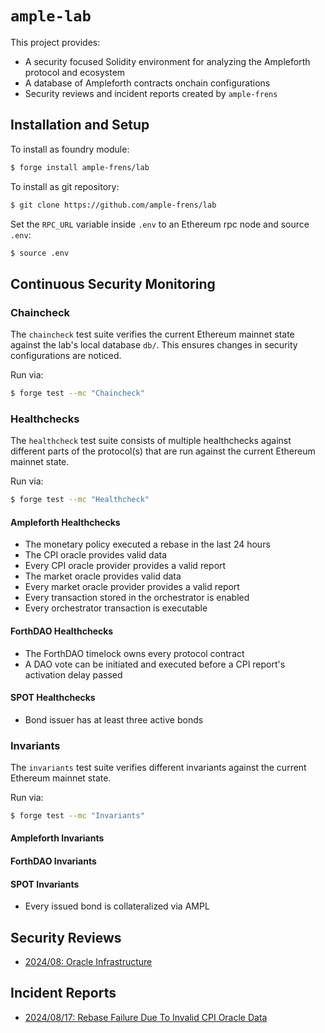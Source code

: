 # `ample-lab`

This project provides:
- A security focused Solidity environment for analyzing the Ampleforth protocol and ecosystem
- A database of Ampleforth contracts onchain configurations
- Security reviews and incident reports created by `ample-frens`

## Installation and Setup

To install as foundry module:
```bash
$ forge install ample-frens/lab
```

To install as git repository:
```bash
$ git clone https://github.com/ample-frens/lab
```

Set the `RPC_URL` variable inside `.env` to an Ethereum rpc node and source `.env`:
```bash
$ source .env
```

## Continuous Security Monitoring

### Chaincheck

The `chaincheck` test suite verifies the current Ethereum mainnet state against the lab's local
database `db/`. This ensures changes in security configurations are noticed.

Run via:
```bash
$ forge test --mc "Chaincheck"
```

### Healthchecks

The `healthcheck` test suite consists of multiple healthchecks against different parts of the
protocol(s) that are run against the current Ethereum mainnet state.

Run via:
```bash
$ forge test --mc "Healthcheck"
```

#### Ampleforth Healthchecks

- The monetary policy executed a rebase in the last 24 hours
- The CPI oracle provides valid data
- Every CPI oracle provider provides a valid report
- The market oracle provides valid data
- Every market oracle provider provides a valid report
- Every transaction stored in the orchestrator is enabled
- Every orchestrator transaction is executable

#### ForthDAO Healthchecks

- The ForthDAO timelock owns every protocol contract
- A DAO vote can be initiated and executed before a CPI report's activation delay passed

#### SPOT Healthchecks

- Bond issuer has at least three active bonds

### Invariants

The `invariants` test suite verifies different invariants against the current Ethereum mainnet
state.

Run via:
```bash
$ forge test --mc "Invariants"
```

#### Ampleforth Invariants

#### ForthDAO Invariants

#### SPOT Invariants

- Every issued bond is collateralized via AMPL

## Security Reviews

- [2024/08: Oracle Infrastructure](./security-reviews/08_2024_OracleInfrastructure.md)

## Incident Reports

- [2024/08/17: Rebase Failure Due To Invalid CPI Oracle Data](./incident-reviews/2024_08_17_RebaseFailureDueToInvalidCPIOracleData.md)
